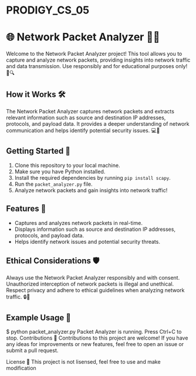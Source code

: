 # PRODIGY_CS_05

# 🌐 Network Packet Analyzer 🕵️‍♂️

Welcome to the Network Packet Analyzer project! This tool allows you to capture and analyze network packets, providing insights into network traffic and data transmission. Use responsibly and for educational purposes only! 📡🔍

## How it Works 🛠️

The Network Packet Analyzer captures network packets and extracts relevant information such as source and destination IP addresses, protocols, and payload data. It provides a deeper understanding of network communication and helps identify potential security issues. 💻💬

## Getting Started 🚀

1. Clone this repository to your local machine.
2. Make sure you have Python installed.
3. Install the required dependencies by running `pip install scapy`.
4. Run the `packet_analyzer.py` file.
5. Analyze network packets and gain insights into network traffic!

## Features 🌟

- Captures and analyzes network packets in real-time.
- Displays information such as source and destination IP addresses, protocols, and payload data.
- Helps identify network issues and potential security threats.

## Ethical Considerations 🛡️

Always use the Network Packet Analyzer responsibly and with consent. Unauthorized interception of network packets is illegal and unethical. Respect privacy and adhere to ethical guidelines when analyzing network traffic. 🔒🚦

## Example Usage 🎉

$ python packet_analyzer.py
Packet Analyzer is running. Press Ctrl+C to stop.
Contributions 🤝
Contributions to this project are welcome! If you have any ideas for improvements or new features, feel free to open an issue or submit a pull request.

License 📝
This project is not lisensed, feel free to use and make modification

